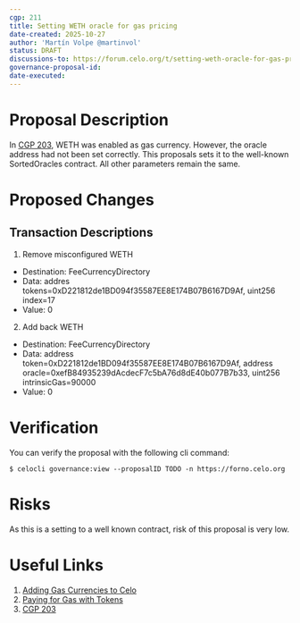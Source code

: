 ```yaml
---
cgp: 211
title: Setting WETH oracle for gas pricing
date-created: 2025-10-27
author: 'Martín Volpe @martinvol'
status: DRAFT
discussions-to: https://forum.celo.org/t/setting-weth-oracle-for-gas-pricing/12552
governance-proposal-id:
date-executed:
---
```


 
Proposal Description
============================

In [CGP 203](./cgp-0203.md), WETH was enabled as gas currency. However, the oracle address had not been set correctly. This proposals sets it to the well-known SortedOracles contract. All other parameters remain the same.
 
Proposed Changes
============================

## Transaction Descriptions
1. Remove misconfigured WETH
  - Destination: FeeCurrencyDirectory
  - Data: addres tokens=0xD221812de1BD094f35587EE8E174B07B6167D9Af, uint256 index=17
  - Value: 0
2. Add back WETH
  - Destination: FeeCurrencyDirectory
  - Data: address token=0xD221812de1BD094f35587EE8E174B07B6167D9Af, address oracle=0xefB84935239dAcdecF7c5bA76d8dE40b077B7b33, uint256 intrinsicGas=90000
  - Value: 0

Verification
============================
You can verify the proposal with the following cli command:

`$ celocli governance:view --proposalID TODO -n https://forno.celo.org`
 
Risks
============================
As this is a setting to a well known contract, risk of this proposal is very low.
 
Useful Links
============================
  1. [Adding Gas Currencies to Celo](https://docs.celo.org/learn/add-gas-currency)
  2. [Paying for Gas with Tokens](https://docs.celo.org/what-is-celo/about-celo-l1/protocol/transaction/erc20-transaction-fees)
  3. [CGP 203](./cgp-0203.md)
